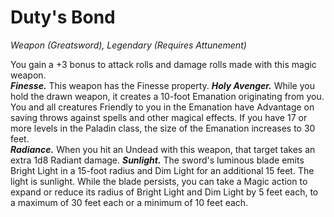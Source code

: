# Duty's Bond
*Weapon (Greatsword), Legendary (Requires Attunement)*

You gain a +3 bonus to attack rolls and damage rolls made with this magic weapon.  
***Finesse.*** This weapon has the Finesse property.
***Holy Avenger.*** While you hold the drawn weapon, it creates a 10-foot Emanation originating from you. You and all creatures Friendly to you in the Emanation have Advantage on saving throws against spells and other magical effects. If you have 17 or more levels in the Paladin class, the size of the Emanation increases to 30 feet.  
***Radiance.*** When you hit an Undead with this weapon, that target takes an extra 1d8 Radiant damage.
***Sunlight.*** The sword's luminous blade emits Bright Light in a 15-foot radius and Dim Light for an additional 15 feet. The light is sunlight. While the blade persists, you can take a Magic action to expand or reduce its radius of Bright Light and Dim Light by 5 feet each, to a maximum of 30 feet each or a minimum of 10 feet each.  
